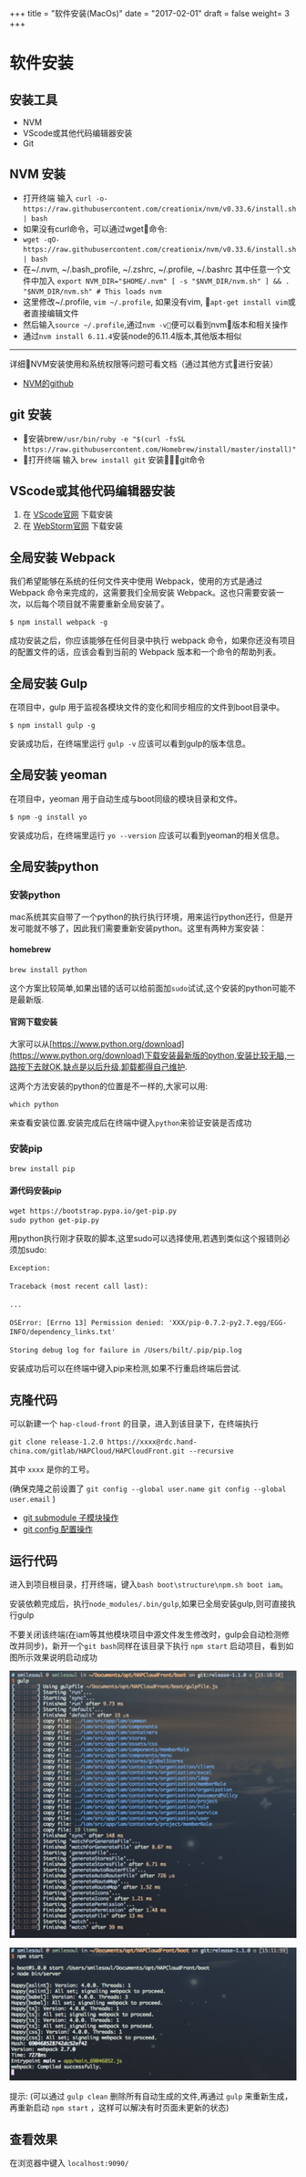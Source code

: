 +++
title = "软件安装(MacOs)"
date = "2017-02-01"
draft = false
weight= 3
+++

# 软件安装

## 安装工具

- NVM
- VScode或其他代码编辑器安装
- Git

## NVM 安装

- 打开终端 输入 `curl -o- https://raw.githubusercontent.com/creationix/nvm/v0.33.6/install.sh | bash`
- 如果没有curl命令，可以通过wget命令:
- `wget -qO- https://raw.githubusercontent.com/creationix/nvm/v0.33.6/install.sh | bash`
- 在~/.nvm, ~/.bash_profile, ~/.zshrc, ~/.profile, ~/.bashrc 其中任意一个文件中加入
`export NVM_DIR="$HOME/.nvm"
[ -s "$NVM_DIR/nvm.sh" ] && . "$NVM_DIR/nvm.sh" # This loads nvm`
- 这里修改~/.profile, `vim ~/.profile`, 如果没有vim, `apt-get install vim`或者直接编辑文件
- 然后输入`source ~/.profile`,通过`nvm -v`便可以看到nvm版本和相关操作
- 通过`nvm install 6.11.4`安装node的6.11.4版本,其他版本相似
---
详细NVM安装使用和系统权限等问题可看文档（通过其他方式进行安装）
* [NVM的github](https://github.com/creationix/nvm)
## git 安装
- 安装brew`/usr/bin/ruby -e "$(curl -fsSL https://raw.githubusercontent.com/Homebrew/install/master/install)"` 
- 打开终端 输入 `brew install git` 安装git命令
## VScode或其他代码编辑器安装

1. 在 [VScode官网](https://code.visualstudio.com/Download) 下载安装
2. 在 [WebStorm官网](http://www.jetbrains.com/webstorm/) 下载安装

## 全局安装 Webpack

我们希望能够在系统的任何文件夹中使用 Webpack，使用的方式是通过 Webpack 命令来完成的，这需要我们全局安装 Webpack。这也只需要安装一次，以后每个项目就不需要重新全局安装了。

```
$ npm install webpack -g
```

成功安装之后，你应该能够在任何目录中执行 webpack 命令，如果你还没有项目的配置文件的话，应该会看到当前的 Webpack 版本和一个命令的帮助列表。

## 全局安装 Gulp

在项目中，gulp 用于监视各模块文件的变化和同步相应的文件到boot目录中。

```
$ npm install gulp -g
```

安装成功后，在终端里运行 `gulp -v` 应该可以看到gulp的版本信息。

## 全局安装 yeoman

在项目中，yeoman 用于自动生成与boot同级的模块目录和文件。

```
$ npm -g install yo
```

安装成功后，在终端里运行 `yo --version` 应该可以看到yeoman的相关信息。

## 全局安装python
### 安装python
mac系统其实自带了一个python的执行执行环境，用来运行python还行，但是开发可能就不够了，因此我们需要重新安装python。这里有两种方案安装：
#### homebrew
```
brew install python
```
这个方案比较简单,如果出错的话可以给前面加`sudo`试试,这个安装的python可能不是最新版.

#### 官网下载安装
大家可以从[https://www.python.org/download](https://www.python.org/download)下载安装最新版的python,安装比较无脑,一路按下去就OK,缺点是以后升级,卸载都得自己维护.

这两个方法安装的python的位置是不一样的,大家可以用:
```
which python
```
来查看安装位置.安装完成后在终端中键入`python`来验证安装是否成功

### 安装pip
```
brew install pip
```
#### 源代码安装pip
```
wget https://bootstrap.pypa.io/get-pip.py
sudo python get-pip.py
```
用python执行刚才获取的脚本,这里sudo可以选择使用,若遇到类似这个报错则必须加sudo:
```
Exception:

Traceback (most recent call last):

...

OSError: [Errno 13] Permission denied: 'XXX/pip-0.7.2-py2.7.egg/EGG-INFO/dependency_links.txt'

Storing debug log for failure in /Users/bilt/.pip/pip.log
```
安装成功后可以在终端中键入pip来检测,如果不行重启终端后尝试.

## 克隆代码

可以新建一个 `hap-cloud-front` 的目录，进入到该目录下，在终端执行

```
git clone release-1.2.0 https://xxxx@rdc.hand-china.com/gitlab/HAPCloud/HAPCloudFront.git --recursive
```

其中 `xxxx` 是你的工号。

(确保克隆之前设置了 `git config --global user.name git config --global user.email` )

- [git submodule 子模块操作](https://git-scm.com/book/zh/v1/Git-%E5%B7%A5%E5%85%B7-%E5%AD%90%E6%A8%A1%E5%9D%97)
- [git config 配置操作](https://git-scm.com/book/zh/v1/%E8%87%AA%E5%AE%9A%E4%B9%89-Git-%E9%85%8D%E7%BD%AE-Git)

## 运行代码

进入到项目根目录，打开终端，键入`bash boot\structure\npm.sh boot iam`。

安装依赖完成后，执行`node_modules/.bin/gulp`,如果已全局安装gulp,则可直接执行gulp

不要关闭该终端(在iam等其他模块项目中源文件发生修改时，gulp会自动检测修改并同步)，新开一个`git bash`同样在该目录下执行 `npm start` 启动项目，看到如图所示效果说明启动成功

![](./images/mac2.jpg)

![](./images/mac3.jpg)

提示: (可以通过 `gulp clean` 删除所有自动生成的文件,再通过 `gulp` 来重新生成，再重新启动 `npm start` ，这样可以解决有时页面未更新的状态)

## 查看效果

在浏览器中键入 `localhost:9090/`
